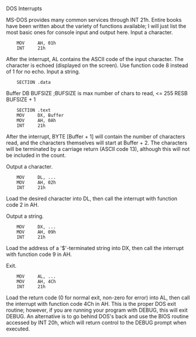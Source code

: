 DOS Interrupts

MS-DOS provides many common services through INT 21h. Entire books have been written about the variety of functions available; I will just list the most basic ones for console input and output here.
Input a character.

        MOV     AH, 01h
        INT     21h
        
After the interrupt, AL contains the ASCII code of the input character. The character is echoed (displayed on the screen). Use function code 8 instead of 1 for no echo.
Input a string.

        SECTION .data
Buffer  DB      BUFSIZE         ;BUFSIZE is max number of chars to read, <= 255
        RESB    BUFSIZE + 1

        SECTION .text
        MOV     DX, Buffer
        MOV     AH, 0Ah
        INT     21h

After the interrupt, BYTE [Buffer + 1] will contain the number of characters read, and the characters themselves will start at Buffer + 2. The characters will be terminated by a carriage return (ASCII code 13), although this will not be included in the count.

Output a character.

        MOV     DL, ...
        MOV     AH, 02h
        INT     21h

Load the desired character into DL, then call the interrupt with function code 2 in AH.

Output a string.

        MOV     DX, ...
        MOV     AH, 09h
        INT     21h

Load the address of a '$'-terminated string into DX, then call the interrupt with function code 9 in AH.

Exit.

        MOV     AL, ...
        MOV     AH, 4Ch
        INT     21h

Load the return code (0 for normal exit, non-zero for error) into AL, then call the interrupt with function code 4Ch in AH. This is the proper DOS exit routine; however, if you are running your program with DEBUG, this will exit DEBUG. An alternative is to go behind DOS's back and use the BIOS routine accessed by INT 20h, which will return control to the DEBUG prompt when executed.
